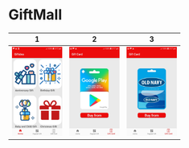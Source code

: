 # GiftMall

| 1 | 2 | 3 |
| ----------- | ----------- | ----------- |
| <img src="images/Screenshot3.jpg" alt="drawing" width="100"/> | <img src="images/Screenshot2.jpg" alt="drawing" width="100"/> | <img src="images/Screenshot1.jpg" alt="drawing" width="100"/> |

